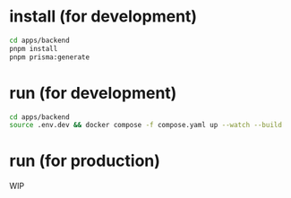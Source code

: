# install (for development)
```bash
cd apps/backend
pnpm install
pnpm prisma:generate
```

# run (for development)
```bash
cd apps/backend
source .env.dev && docker compose -f compose.yaml up --watch --build
```

# run (for production)
WIP

